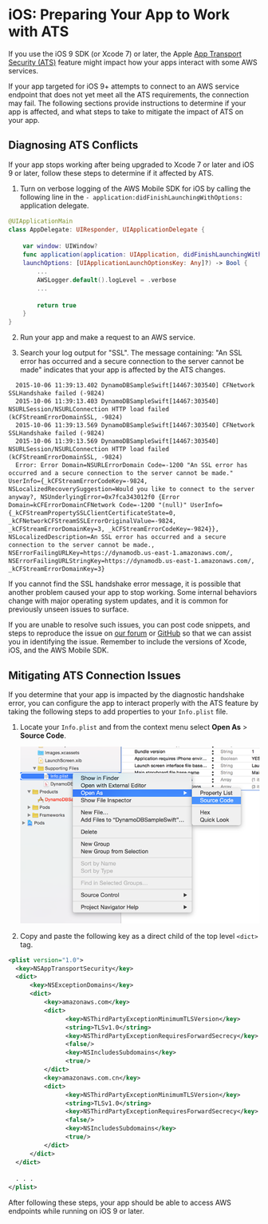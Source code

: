 # iOS: Preparing Your App to Work with ATS

If you use the iOS 9 SDK (or Xcode 7) or later, the Apple [App Transport Security (ATS)](https://developer.apple.com/library/prerelease/ios/technotes/App-Transport-Security-Technote/)
feature might impact how your apps interact with some AWS services.

If your app targeted for iOS 9+ attempts to connect to an AWS service endpoint that does not yet meet all the ATS requirements, the connection may fail. The following sections provide instructions to determine if your app is affected, and what steps to take to mitigate the impact of ATS on your app.

## Diagnosing ATS Conflicts

If your app stops working after being upgraded to Xcode 7 or later and iOS 9 or later, follow these steps to determine if it affected by ATS.

1. Turn on verbose logging of the AWS Mobile SDK for iOS by calling the following line in the ``- application:didFinishLaunchingWithOptions:`` application delegate.

```swift
@UIApplicationMain
class AppDelegate: UIResponder, UIApplicationDelegate {

    var window: UIWindow?
    func application(application: UIApplication, didFinishLaunchingWithOptions
    launchOptions: [UIApplicationLaunchOptionsKey: Any]?) -> Bool {
        ...
        AWSLogger.default().logLevel = .verbose
        ...

        return true
    }
}
```

2. Run your app and make a request to an AWS service.

3. Search your log output for "SSL". The message containing: "An SSL error has occurred and a secure connection to the server cannot be made" indicates that your app is affected by the ATS changes.

```
  2015-10-06 11:39:13.402 DynamoDBSampleSwift[14467:303540] CFNetwork SSLHandshake failed (-9824)
  2015-10-06 11:39:13.403 DynamoDBSampleSwift[14467:303540] NSURLSession/NSURLConnection HTTP load failed (kCFStreamErrorDomainSSL, -9824)
  2015-10-06 11:39:13.569 DynamoDBSampleSwift[14467:303540] CFNetwork SSLHandshake failed (-9824)
  2015-10-06 11:39:13.569 DynamoDBSampleSwift[14467:303540] NSURLSession/NSURLConnection HTTP load failed (kCFStreamErrorDomainSSL, -9824)
  Error: Error Domain=NSURLErrorDomain Code=-1200 "An SSL error has occurred and a secure connection to the server cannot be made." UserInfo={_kCFStreamErrorCodeKey=-9824, NSLocalizedRecoverySuggestion=Would you like to connect to the server anyway?, NSUnderlyingError=0x7fca343012f0 {Error Domain=kCFErrorDomainCFNetwork Code=-1200 "(null)" UserInfo={_kCFStreamPropertySSLClientCertificateState=0, _kCFNetworkCFStreamSSLErrorOriginalValue=-9824, _kCFStreamErrorDomainKey=3, _kCFStreamErrorCodeKey=-9824}}, NSLocalizedDescription=An SSL error has occurred and a secure connection to the server cannot be made., NSErrorFailingURLKey=https://dynamodb.us-east-1.amazonaws.com/, NSErrorFailingURLStringKey=https://dynamodb.us-east-1.amazonaws.com/, _kCFStreamErrorDomainKey=3}
```
   If you cannot find the SSL handshake error message, it is possible that another problem caused your app to stop working. Some internal behaviors change with major operating system updates, and it is common for previously unseen issues to surface.

   If you are unable to resolve such issues, you can post code snippets, and steps to reproduce the issue on [our forum](https://forums.aws.amazon.com/forum.jspa?forumID=88) or [GitHub](https://github.com/aws/aws-sdk-ios/issues) so that we can assist you in identifying the issue. Remember to include the versions of Xcode, iOS, and the AWS Mobile SDK.

## Mitigating ATS Connection Issues

If you determine that your app is impacted by the diagnostic handshake error, you can configure the app to interact properly with the ATS feature by taking the following steps to add properties to your ``Info.plist`` file.

1. Locate your ``Info.plist`` and from the context menu select **Open As** > **Source Code**.

    ![Image](./media/ss1.png)

2. Copy and paste the following key as a direct child of the top level ``<dict>`` tag.

```xml
<plist version="1.0">
  <key>NSAppTransportSecurity</key>
  <dict>
      <key>NSExceptionDomains</key>
      <dict>
          <key>amazonaws.com</key>
          <dict>
                <key>NSThirdPartyExceptionMinimumTLSVersion</key>
                <string>TLSv1.0</string>
                <key>NSThirdPartyExceptionRequiresForwardSecrecy</key>
                <false/>
                <key>NSIncludesSubdomains</key>
                <true/>
          </dict>
          <key>amazonaws.com.cn</key>
          <dict>
                <key>NSThirdPartyExceptionMinimumTLSVersion</key>
                <string>TLSv1.0</string>
                <key>NSThirdPartyExceptionRequiresForwardSecrecy</key>
                <false/>
                <key>NSIncludesSubdomains</key>
                <true/>
          </dict>
      </dict>
  </dict>

  . . .
</plist>
```

After following these steps, your app should be able to access AWS endpoints while running on iOS 9 or later.
